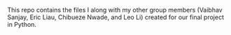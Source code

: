This repo contains the files I along with my other group members (Vaibhav Sanjay, Eric Liau, Chibueze Nwade, and Leo Li) created for our final project in Python.
